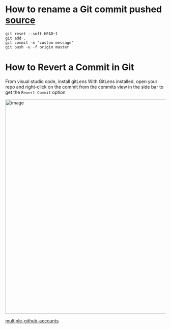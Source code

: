 
# How to rename a Git commit pushed [source](https://stackoverflow.com/questions/11603473/how-do-you-rename-a-git-commit-pushed-to-github)

```
git reset --soft HEAD~1
git add .
git commit -m "custom message"
git push -u -f origin master
```
# How to Revert a Commit in Git

From visual studio code, install gitLens
With GitLens installed, open your repo and right-click on the commit from the commits view in the side bar to get the 
`Revert Commit` option

<img width="673" alt="image" src="https://user-images.githubusercontent.com/26559577/167340022-a73ba590-b570-4606-a175-02029e95f197.png">

[multiple-github-accounts](https://www.freecodecamp.org/news/manage-multiple-github-accounts-the-ssh-way-2dadc30ccaca/)
